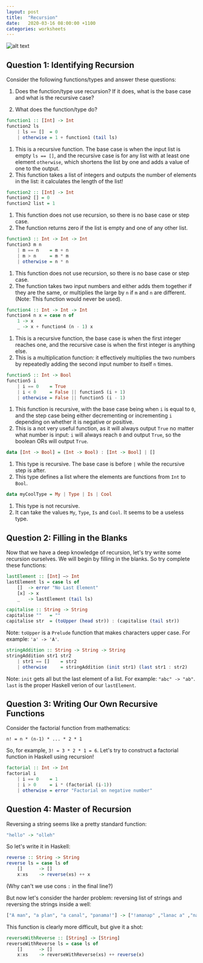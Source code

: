 ```yaml
---
layout: post
title:  "Recursion"
date:   2020-03-16 08:00:00 +1100
categories: worksheets
---
```


![alt text](https://i.imgur.com/xNNPN0d.jpg)

## Question 1: Identifying Recursion

Consider the following functions/types and answer these questions:

1) Does the function/type use recursion? If it does, what is the base case and what is the recursive case?

2) What does the function/type do?

```haskell
function1 :: [Int] -> Int
function2 ls
    | ls == []  = 0
    | otherwise = 1 + function1 (tail ls)
```
1. This is a recursive function. The base case is when the input list is empty ```ls == []```, and the recursive case is for any list with at least one element ```otherwise```, which shortens the list by one and adds a value of one to the output.
2. This function takes a list of integers and outputs the number of elements in the list: it calculates the length of the list!

```haskell
function2 :: [Int] -> Int
function2 [] = 0
function2 list = 1
```
1. This function does not use recursion, so there is no base case or step case.
2. The function returns zero if the list is empty and one of any other list.

```haskell
function3 :: Int -> Int -> Int
function3 m n
    | m == n    = m + n
    | m > n     = m * m
    | otherwise = n * n
```
1. This function does not use recursion, so there is no base case or step case.
2. The function takes two input numbers and either adds them together if they are the same, or multiplies the large by ```n``` if ```m``` and ```n``` are different. (Note: This function would never be used).

```haskell
function4 :: Int -> Int -> Int
function4 n x = case n of
    1 -> x
    _ -> x + function4 (n - 1) x
```
1. This is a recursive function, the base case is when the first integer reaches one, and the recursive case is when the first integer is anything else.
2. This is a multiplication function: it effectively multiplies the two numbers by repeatedly adding the second input number to itself ```n``` times.

```haskell
function5 :: Int -> Bool
function5 i
    | i == 0    = True
    | i < 0     = False || function5 (i + 1)
    | otherwise = False || function5 (i - 1)
```
1. This function is recursive, with the base case being when ```i``` is equal to ```0```, and the step case being either decrementing or incrementing ```i``` depending on whether it is negative or positive. 
2. This is a not very useful function, as it will always output ```True``` no matter what number is input: ```i``` will always reach ```0``` and output ```True```, so the boolean ORs will output ```True```.

```haskell
data [Int -> Bool] = (Int -> Bool) : [Int -> Bool] | []
```
1. This type is recursive. The base case is before ```|``` while the recursive step is after.
2. This type defines a list where the elements are functions from ```Int``` to ```Bool```.

```haskell
data myCoolType = My | Type | Is | Cool
```
1. This type is not recursive.
2. It can take the values ```My```, ```Type```, ```Is``` and ```Cool```. It seems to be a useless type.


## Question 2: Filling in the Blanks 

Now that we have a deep knowledge of recursion, let's try write some recursion ourselves. We will begin by filling in the blanks. So try complete these functions:

```haskell
lastElement :: [Int] —> Int
lastElement ls = case ls of
    []  -> error "No Last Element"
    [x] -> x
    _   -> lastElement (tail ls)
```

```haskell
capitalise :: String -> String
capitalise ""   = ""
capitalise str  = (toUpper (head str)) : (capitalise (tail str))
```
Note: ```toUpper``` is a ```Prelude``` function that makes characters upper case. For example: ```'a' -> 'A'```.

```haskell
stringAddition :: String -> String -> String
stringAddition str1 str2
    | str1 == []    = str2
    | otherwise     = stringAddition (init str1) (last str1 : str2)
```
Note: ```init``` gets all but the last element of a list. For example: ```"abc" -> "ab"```. ```last``` is the proper Haskell verion of our ```lastElement```.


## Question 3: Writing Our Own Recursive Functions

Consider the factorial function from mathematics:

```
n! = n * (n-1) * ... * 2 * 1
```
So, for example, ```3! = 3 * 2 * 1 = 6```. Let's try to construct a factorial function in Haskell using recursion!

``` haskell
factorial :: Int -> Int
factorial i
    | i == 0    = 1
    | i > 0     = i * (factorial (i-1))
    | otherwise = error "Factorial on negative number"
```

## Question 4: Master of Recursion

Reversing a string seems like a pretty standard function:
```haskell
"hello" -> "olleh"
```
So let's write it in Haskell:
```haskell
reverse :: String -> String
reverse ls = case ls of
    []      -> []
    x:xs    -> reverse(xs) ++ x
```
(Why can't we use cons ```:``` in the final line?)

But now let's consider the harder problem: reversing list of strings and reversing the strings inside a well:
```haskell
["A man", "a plan", "a canal", "panama!"] -> ["!amanap" ,"lanac a" ,"nalp a","nam A"]
```
This function is clearly more difficult, but give it a shot:
```haskell
reverseWithReverse :: [String] -> [String]
reverseWithReverse ls = case ls of
    []      -> []
    x:xs    -> reverseWithReverse(xs) ++ reverse(x)
```